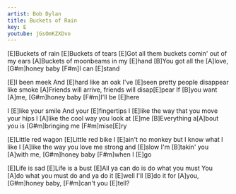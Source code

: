 ```yaml
---
artist: Bob Dylan
title: Buckets of Rain
key: E
youtube: jGsOmKZXDvo
---
```


[E]Buckets of rain
[E]Buckets of tears
[E]Got all them buckets comin' out of my ears
[A]Buckets of moonbeams in my [E]hand
[B]You got all the [A]love, [G#m]honey baby [F#m]I can [E]stand

[E]I been meek
And [E]hard like an oak
I've [E]seen pretty people disappear like smoke
[A]Friends will arrive, friends will disap[E]pear
If [B]you want [A]me, [G#m]honey baby [F#m]I'll be [E]here

I [E]like your smile
And your [E]fingertips
I [E]like the way that you move your hips
I [A]like the cool way you look at [E]me
[B]Everything a[A]bout you is [G#m]bringing me [F#m]mise[E]ry

[E]Little red wagon
[E]Little red bike
I [E]ain't no monkey but I know what I like
I [A]like the way you love me strong and [E]slow
I'm [B]takin' you [A]with me, [G#m]honey baby [F#m]when I [E]go

[E]Life is sad
[E]Life is a bust
[E]All ya can do is do what you must
You [A]do what you must do and ya do it [E]well
I'll [B]do it for [A]you, [G#m]honey baby, [F#m]can't you [E]tell?
